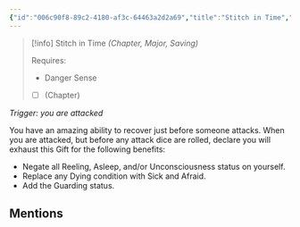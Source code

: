 ```yaml
---
{"id":"006c90f8-89c2-4180-af3c-64463a2d2a69","title":"Stitch in Time","description":"You have an amazing ability to recover just before someone attacks.","publish":true,"date_created":"Saturday, June 10th 2023, 2:08:05 pm","date_modified":"Friday, April 19th 2024, 6:26:28 pm","cssclasses":["mado-heading"],"path":"Tabletop/Campaigns/And A Thousand Years More/Inventory/Gifts/Stitch in Time.md","permalink":"/tabletop/campaigns/and-a-thousand-years-more/inventory/gifts/stitch-in-time/","PassFrontmatter":true}
---
```



> [!info] Stitch in Time
> *(Chapter, Major, Saving)*
>
> Requires:
> - Danger Sense
> - [ ] (Chapter)

*Trigger: you are attacked*

You have an amazing ability to recover just before someone attacks. When you are attacked, but before any attack dice are rolled, declare you will exhaust this Gift for the following benefits:

- Negate all Reeling, Asleep, and/or Unconsciousness status on yourself.
- Replace any Dying condition with Sick and Afraid.
- Add the Guarding status.

## Mentions


